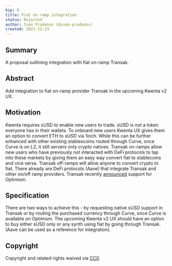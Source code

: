 ```yaml
---
kip: 8
title: Fiat on-ramp integration
status: Rejected
author: Ivan Prodanov (@ivan-prodanov)
created: 2021-12-23
---
```


## Summary

A proposal outlining integration with fiat on-ramp Transak.
## Abstract

Add integration to fiat on-ramp provider Transak in the upcoming Kwenta v2 UX.
## Motivation

Kwenta requires sUSD to enable new users to trade. sUSD is not a token everyone has in their wallets. To onboard new users Kwenta UX gives them an option to convert ETH to sUSD via 1inch. While this can be further enhanced with other existing stablescoins routed through Curve, once Curve is on L2, it still servers only crypto natives. 
Transak on-ramps allow new users who have previously not interacted with DeFi protocols to tap into these markets by giving them an easy way convert fiat to stablecoins and vice versa. Transak off-ramps will allow anyone to convert crypto to fiat.
There already are DeFi protocols (Aave) that integrate Transak and other on/off ramp providers. Transak recently [announced](https://twitter.com/transak_finance/status/1473367208474681351?s=21) support for Optimism.
## Specification

There are two ways to achieve this - by requesting native sUSD support in Transak or by routing the purchased currency through Curve, once Curve is available on Optimism.
The upcoming Kwenta v2 UX should have an option to buy either sUSD only or any synth using fiat by going through Transak. (Aave can be used as a reference for integration).

## Copyright

Copyright and related rights waived via [CC0](https://creativecommons.org/publicdomain/zero/1.0/).
